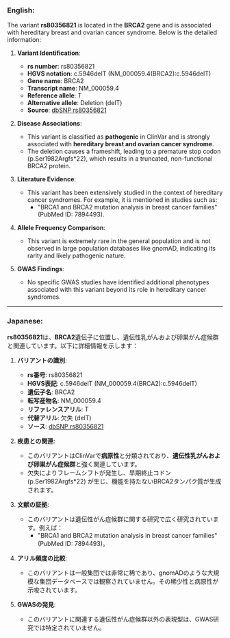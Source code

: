 ### English:
The variant **rs80356821** is located in the **BRCA2** gene and is associated with hereditary breast and ovarian cancer syndrome. Below is the detailed information:

1. **Variant Identification**:
   - **rs number**: rs80356821
   - **HGVS notation**: c.5946delT (NM_000059.4(BRCA2):c.5946delT)
   - **Gene name**: BRCA2
   - **Transcript name**: NM_000059.4  
   - **Reference allele**: T  
   - **Alternative allele**: Deletion (delT)  
   - **Source**: [dbSNP rs80356821](https://www.ncbi.nlm.nih.gov/snp/rs80356821)

2. **Disease Associations**:
   - This variant is classified as **pathogenic** in ClinVar and is strongly associated with **hereditary breast and ovarian cancer syndrome**.
   - The deletion causes a frameshift, leading to a premature stop codon (p.Ser1982Argfs*22), which results in a truncated, non-functional BRCA2 protein.

3. **Literature Evidence**:
   - This variant has been extensively studied in the context of hereditary cancer syndromes. For example, it is mentioned in studies such as:
     - "BRCA1 and BRCA2 mutation analysis in breast cancer families" (PubMed ID: 7894493).

4. **Allele Frequency Comparison**:
   - This variant is extremely rare in the general population and is not observed in large population databases like gnomAD, indicating its rarity and likely pathogenic nature.

5. **GWAS Findings**:
   - No specific GWAS studies have identified additional phenotypes associated with this variant beyond its role in hereditary cancer syndromes.

---

### Japanese:
**rs80356821**は、**BRCA2**遺伝子に位置し、遺伝性乳がんおよび卵巣がん症候群と関連しています。以下に詳細情報を示します：

1. **バリアントの識別**:
   - **rs番号**: rs80356821
   - **HGVS表記**: c.5946delT (NM_000059.4(BRCA2):c.5946delT)
   - **遺伝子名**: BRCA2
   - **転写産物名**: NM_000059.4  
   - **リファレンスアリル**: T  
   - **代替アリル**: 欠失 (delT)  
   - **ソース**: [dbSNP rs80356821](https://www.ncbi.nlm.nih.gov/snp/rs80356821)

2. **疾患との関連**:
   - このバリアントはClinVarで**病原性**と分類されており、**遺伝性乳がんおよび卵巣がん症候群**と強く関連しています。
   - 欠失によりフレームシフトが発生し、早期終止コドン (p.Ser1982Argfs*22) が生じ、機能を持たないBRCA2タンパク質が生成されます。

3. **文献の証拠**:
   - このバリアントは遺伝性がん症候群に関する研究で広く研究されています。例えば：
     - "BRCA1 and BRCA2 mutation analysis in breast cancer families" (PubMed ID: 7894493)。

4. **アリル頻度の比較**:
   - このバリアントは一般集団では非常に稀であり、gnomADのような大規模な集団データベースでは観察されていません。その稀少性と病原性が示唆されています。

5. **GWASの発見**:
   - このバリアントに関連する遺伝性がん症候群以外の表現型は、GWAS研究では特定されていません。

